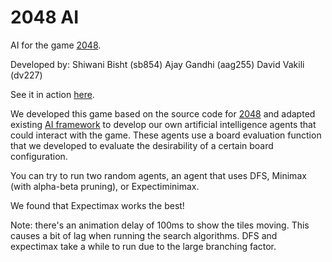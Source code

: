 # 2048 AI

AI for the game [2048](https://github.com/gabrielecirulli/2048).

Developed by:
Shiwani Bisht (sb854)
Ajay Gandhi (aag255)
David Vakili (dv227)

See it in action [here](http://sb854cornell.github.io/2048AI/).

We developed this game based on the source code for [2048](https://github.com/gabrielecirulli/2048) and adapted existing [AI framework](https://github.com/ov3y/2048-AI) to develop our own artificial intelligence agents that could interact with the game. These agents use a board evaluation function that we developed to evaluate the desirability of a certain board configuration.

You can try to run two random agents, an agent that uses DFS, Minimax (with alpha-beta pruning), or Expectiminimax.

We found that Expectimax works the best!

Note: there's an animation delay of 100ms to show the tiles moving. This causes a bit
of lag when running the search algorithms. DFS and expectimax take a while to run due to the large
branching factor.
